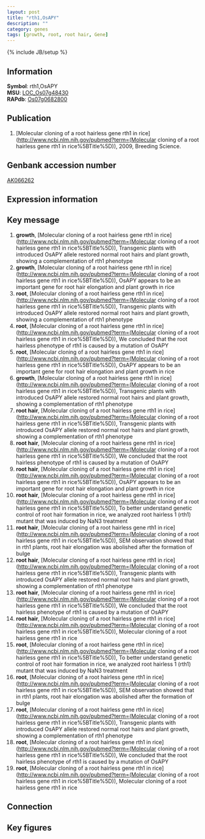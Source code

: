 ```yaml
---
layout: post
title: "rth1,OsAPY"
description: ""
category: genes
tags: [growth, root, root hair, Gene]
---
```

{% include JB/setup %}

## Information
__Symbol__: rth1,OsAPY  
__MSU__: [LOC_Os07g48430](http://rice.plantbiology.msu.edu/cgi-bin/ORF_infopage.cgi?orf=LOC_Os07g48430)  
__RAPdb__: [Os07g0682800](http://rapdb.dna.affrc.go.jp/viewer/gbrowse_details/irgsp1?name=Os07g0682800)  

## Publication
1. [Molecular cloning of a root hairless gene rth1 in rice](http://www.ncbi.nlm.nih.gov/pubmed?term=(Molecular cloning of a root hairless gene rth1 in rice%5BTitle%5D)), 2009, Breeding Science.

## Genbank accession number
[AK066262](http://www.ncbi.nlm.nih.gov/nuccore/AK066262)

## Expression information

## Key message
1. __growth__, [Molecular cloning of a root hairless gene rth1 in rice](http://www.ncbi.nlm.nih.gov/pubmed?term=(Molecular cloning of a root hairless gene rth1 in rice%5BTitle%5D)),  Transgenic plants with introduced OsAPY allele restored normal root hairs and plant growth, showing a complementation of rth1 phenotype
2. __growth__, [Molecular cloning of a root hairless gene rth1 in rice](http://www.ncbi.nlm.nih.gov/pubmed?term=(Molecular cloning of a root hairless gene rth1 in rice%5BTitle%5D)),  OsAPY appears to be an important gene for root hair elongation and plant growth in rice
3. __root__, [Molecular cloning of a root hairless gene rth1 in rice](http://www.ncbi.nlm.nih.gov/pubmed?term=(Molecular cloning of a root hairless gene rth1 in rice%5BTitle%5D)),  Transgenic plants with introduced OsAPY allele restored normal root hairs and plant growth, showing a complementation of rth1 phenotype
4. __root__, [Molecular cloning of a root hairless gene rth1 in rice](http://www.ncbi.nlm.nih.gov/pubmed?term=(Molecular cloning of a root hairless gene rth1 in rice%5BTitle%5D)),  We concluded that the root hairless phenotype of rth1 is caused by a mutation of OsAPY
5. __root__, [Molecular cloning of a root hairless gene rth1 in rice](http://www.ncbi.nlm.nih.gov/pubmed?term=(Molecular cloning of a root hairless gene rth1 in rice%5BTitle%5D)),  OsAPY appears to be an important gene for root hair elongation and plant growth in rice
6. __growth__, [Molecular cloning of a root hairless gene rth1 in rice](http://www.ncbi.nlm.nih.gov/pubmed?term=(Molecular cloning of a root hairless gene rth1 in rice%5BTitle%5D)),  Transgenic plants with introduced OsAPY allele restored normal root hairs and plant growth, showing a complementation of rth1 phenotype
7. __root hair__, [Molecular cloning of a root hairless gene rth1 in rice](http://www.ncbi.nlm.nih.gov/pubmed?term=(Molecular cloning of a root hairless gene rth1 in rice%5BTitle%5D)),  Transgenic plants with introduced OsAPY allele restored normal root hairs and plant growth, showing a complementation of rth1 phenotype
8. __root hair__, [Molecular cloning of a root hairless gene rth1 in rice](http://www.ncbi.nlm.nih.gov/pubmed?term=(Molecular cloning of a root hairless gene rth1 in rice%5BTitle%5D)),  We concluded that the root hairless phenotype of rth1 is caused by a mutation of OsAPY
9. __root hair__, [Molecular cloning of a root hairless gene rth1 in rice](http://www.ncbi.nlm.nih.gov/pubmed?term=(Molecular cloning of a root hairless gene rth1 in rice%5BTitle%5D)),  OsAPY appears to be an important gene for root hair elongation and plant growth in rice
10. __root hair__, [Molecular cloning of a root hairless gene rth1 in rice](http://www.ncbi.nlm.nih.gov/pubmed?term=(Molecular cloning of a root hairless gene rth1 in rice%5BTitle%5D)),  To better understand genetic control of root hair formation in rice, we analyzed root hairless 1 (rth1) mutant that was induced by NaN3 treatment
11. __root hair__, [Molecular cloning of a root hairless gene rth1 in rice](http://www.ncbi.nlm.nih.gov/pubmed?term=(Molecular cloning of a root hairless gene rth1 in rice%5BTitle%5D)),  SEM observation showed that in rth1 plants, root hair elongation was abolished after the formation of bulge
12. __root hair__, [Molecular cloning of a root hairless gene rth1 in rice](http://www.ncbi.nlm.nih.gov/pubmed?term=(Molecular cloning of a root hairless gene rth1 in rice%5BTitle%5D)),  Transgenic plants with introduced OsAPY allele restored normal root hairs and plant growth, showing a complementation of rth1 phenotype
13. __root hair__, [Molecular cloning of a root hairless gene rth1 in rice](http://www.ncbi.nlm.nih.gov/pubmed?term=(Molecular cloning of a root hairless gene rth1 in rice%5BTitle%5D)),  We concluded that the root hairless phenotype of rth1 is caused by a mutation of OsAPY
14. __root hair__, [Molecular cloning of a root hairless gene rth1 in rice](http://www.ncbi.nlm.nih.gov/pubmed?term=(Molecular cloning of a root hairless gene rth1 in rice%5BTitle%5D)), Molecular cloning of a root hairless gene rth1 in rice
15. __root__, [Molecular cloning of a root hairless gene rth1 in rice](http://www.ncbi.nlm.nih.gov/pubmed?term=(Molecular cloning of a root hairless gene rth1 in rice%5BTitle%5D)),  To better understand genetic control of root hair formation in rice, we analyzed root hairless 1 (rth1) mutant that was induced by NaN3 treatment
16. __root__, [Molecular cloning of a root hairless gene rth1 in rice](http://www.ncbi.nlm.nih.gov/pubmed?term=(Molecular cloning of a root hairless gene rth1 in rice%5BTitle%5D)),  SEM observation showed that in rth1 plants, root hair elongation was abolished after the formation of bulge
17. __root__, [Molecular cloning of a root hairless gene rth1 in rice](http://www.ncbi.nlm.nih.gov/pubmed?term=(Molecular cloning of a root hairless gene rth1 in rice%5BTitle%5D)),  Transgenic plants with introduced OsAPY allele restored normal root hairs and plant growth, showing a complementation of rth1 phenotype
18. __root__, [Molecular cloning of a root hairless gene rth1 in rice](http://www.ncbi.nlm.nih.gov/pubmed?term=(Molecular cloning of a root hairless gene rth1 in rice%5BTitle%5D)),  We concluded that the root hairless phenotype of rth1 is caused by a mutation of OsAPY
19. __root__, [Molecular cloning of a root hairless gene rth1 in rice](http://www.ncbi.nlm.nih.gov/pubmed?term=(Molecular cloning of a root hairless gene rth1 in rice%5BTitle%5D)), Molecular cloning of a root hairless gene rth1 in rice

## Connection

## Key figures


